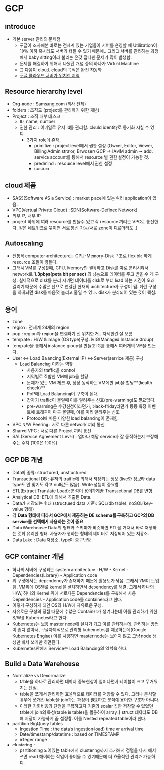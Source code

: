 # GCP

## introduce
- 기본 server 관리의 문제점
   - 구글이 조사해본 바로는 전세계 있는 기업들이 서버를 운영할 때 Utilization이 10% 이하
혹시라도 서버가 터질 수 있기 때문에.. 그리고 서버를 관리하는 과정에서 baby sitting이라 불리는 온갖 잡다한 문제가 많이 발생함.
   - 문제를 해결하기 위해서 나왔던 개념 중의 하나가 Virtual Machine
   - 그 다음이 cloud. cloud의 목적은 완전 자동화
   - [구글 클라우드 서버가 위치한 지역](clould.google.com/about/locations)
   
## Resource hierarchy level
- Org-node : Samsung.com (회사 전체)
- folders : 조직도 (project를 관리하기 위한 개념)
- Project : 조직 내부 태스크
   - ID, name, number
   - 권한 관리 : 이메일로 유저 id를 관리함. clould identity로 동기화 시킬 수 있다.
      - 3가지 role이 존재,
         - primitive : project level에서 권한 설정 (Owner, Editor, Viewer, Billing Administrator, Brwoser) GCP -> IAMM admin -> add. service account를 통해서 resource 별 권한 설정이 가능한 것.
         - predefind : resource level에서 권한 설정
         - custom

## cloud 제품
- SASS(Software AS a Service) : market place에 있는 여러 application이 있음.
- VPC(Vertual Private Cloud) : SDN(Software-Defined Network)
- 외부 IP, 내부 IP
- project 하위에 여러 resource를 만들수 있고 각 resource 끼리는 VPC로 통신한다. 같은 네트워크로 묶이면 서로 통신 가능(서로 zone이 다르더라도..)

## Autoscaling
- 전통적 computer architecture는 CPU-Memory-Disk 구조로 flexible 하게 resource 조절이 힘들다.
- 그래서 VM를 구성할때, CPU, Memory만 결정하고 Disk를 따로 분리시켜서 network로 **1.3pbps(peta bit per sec)** 의 성능으로 데이터를 주고 받을 수 게 구성. 실제적으로 disk를 분리 시키면 데이터를 disk로 부터 load 하는 시간이 오래 걸리기 때문에 수많은 선으로 연결된 현재의 architecture가 구성이 됨. 이런 구성을 하게되면 disk를 마음껏 늘리고 줄일 수 있다. disk가 분리되어 있는 것이 핵심.

## 용어
- zone
- region : 전세계 24개의 region
- pop : region과 region을 연결하기 전 위치한 거.. 자세한건 잘 모름
- template : H/W & image (OS type)구성. MIG(Managed Instance Group)
- template을 통해서 instance group을 만들고 IG를 통해서 여러개의 VM을 만든다.
- User <-> Load Balancing(External IP) <-> Server(service 제공) 구성
  - Load Balancing 이하는 역할
    - 사용자의 traffic을 control
    - 지역별로 적합한 VM에 job을 할당
    - 문제가 있는 VM 체크 후, 정상 동작하는 VM에만 job을 할당**(health check)**
    - PoP에 Load Balancing이 구축이 된다.
    - 갑자기 traffic이 몰릴때 이를 알려주는 신호(pre-warming)도 필요없다.
    - pre-warming은 수강신청이라던가, black-friday라던가 등등 특정 이벤트에 트래픽이 마구 몰릴때, 이를 미리 알려주는 신호.
    - Protocol에 따른 다양한 load balancing이 존재함.
- VPC N/W Peering : 서로 다른 network 끼리 통신
- Shared VPC : 서로 다른 Project 끼리 통신
- SAL(Service Agreement Level) : 얼마나 해당 service가 잘 동작하는지 보장해주는 수치 (100은 100%)

## GCP DB 개념
- Data의 종류: structured, unstructured
- Transactional DB :  유저의 traffic에 의해서 저장되는 정보 (live한 정보라 data type도 안 맞기도 하고 null값도 많음). Write 성능이 중요함
- ETL(Extract Translate Load): 분석이 용이하게끔 Transactional DB를 변형.
- Analytical DB: ETL에 의해서 추출된 Data.
- Data가 저장되는 형태 (structured data 기준): SQL(db table), noSQL(key-value 형태)
- 각 **Data 형태에 따라서 GCP에서 제공하는 DB schema를 구축하고 GCP의 DB service를 선택해서 사용하는 것이 중요**
- Data Warehouse: Data의 형태와 스키마가 비슷하면 ETL을 거쳐서 바로 저장하는 것이 유리한 형태. 사용자가 원하는 형태의 데이터로 저장되어 있는 저장소. 
- Data Lake : Data 저장소. type이 중구난방

## GCP container 개념
- 하나의 서버에 구성되는 system architecture : H/W - Kernel - Dependencies(Library) - Application code
- 위 구성에서는 dependency가 존재하기 때문에 활용도가 낮음. 그래서 VM이 도입됨. VM위에 OS별로 kernel을 설치하면서 dependency를 해결. 그래서 하나의 H/W, 하나의 Kernel 위에 서로다른 Dependencies를 구축해서 사용 Dependencies - Application code를 container라고 한다. 
- 이렇게 구성하게 되면 OS와 H/W에 자유로운 구성.
- 자유로운 구성의 장점 때문에 수많은 Container가 생겨나는데 이를 관리하기 위한 S/W를 Kubernetes라고 한다.
- Kubernetes는 보통 master node에 설치가 되고 이를 관리하는데, 관리하는 방법이 쉽지 않아서, 구글자체적으로 관리형 kubernetes를 제공하는데(Google Kubernetes Engine) 이를 사용하면 master node는 보이지 않고 그냥 node 생성만 해서 쓰기만 하면된다.
- Kubernetes안에서 Service는 Load Balancing의 역할을 한다.

## Build a Data Warehouse
- Normalize vs Denormalize
   - table을 하나로 관리하면 데이터 중복현상이 일어나면서 테이블이 크고 무거워지는 단점.
   - table을 쪼개서 관리하면 효율적으로 데이터를 저장할 수 있다. 그러나 분석할 경우에 쪼개진 table을 join하는 과정이 필요하고 분석에 용이한 구조가 아니다.
   - 이러한 기회비용의 단점을 극복하고자 기존의 scalar 값만 저장할 수 있었던 table에 join의 특성(table in table)을 활용하여 array나 struct 데이터도 DB에 저장이 가능하게 끔 설정함. 이를 Nested repeated table이라 한다.
- partition BigQuery tables 
   - Ingestion Time : the data's ingestion(load) time or arrival time
   - Date/timestamp/datetime : based on TIMESTAMP
   - integer range
- clustering : 
   - partitioning 되어있는 table에서 clustering까지 추가해서 정렬을 다시 해서 쓰면 read 해야하는 작업이 줄어들 수 있기때문에 더 효율적인 관리가 가능하다.

